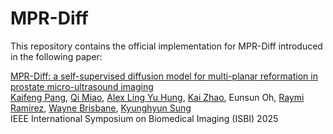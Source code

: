 # MPR-Diff
This repository contains the official implementation for MPR-Diff introduced in the following paper:

[MPR-Diff: a self-supervised diffusion model for multi-planar  reformation in prostate micro-ultrasound imaging](https://ieeexplore.ieee.org/abstract/document/10981012/)
<br>
[Kaifeng Pang](https://kfpang.com), [Qi Miao](https://mrrl.ucla.edu/pages/Qi_Miao), [Alex Ling Yu Hung](https://web.cs.ucla.edu/~alexhung/), [Kai Zhao](https://kaizhao.net/), Eunsun Oh, [Raymi Ramirez](https://mrrl.ucla.edu/pages/Raymi_Ramirez), [Wayne Brisbane](https://www.uclahealth.org/providers/wayne-brisbane), [Kyunghyun Sung](http://kyungs.bol.ucla.edu/Site/Home.html)
<br>
IEEE International Symposium on Biomedical Imaging (ISBI) 2025
